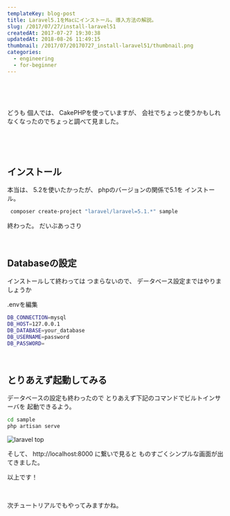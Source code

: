 ```yaml
---
templateKey: blog-post
title: Laravel5.1をMacにインストール。導入方法の解説。
slug: /2017/07/27/install-laravel51
createdAt: 2017-07-27 19:30:38
updatedAt: 2018-08-26 11:49:15
thumbnail: /2017/07/20170727_install-laravel51/thumbnail.png
categories:
  - engineering
  - for-beginner
---
```


&nbsp;

&nbsp;

どうも
個人では、
CakePHPを使っていますが、
会社でちょっと使うかもしれなくなったのでちょっと調べて見ました。

&nbsp;

&nbsp;
<h2 class="chapter">インストール</h2>
本当は、
5.2を使いたかったが、
phpのバージョンの関係で5.1を
インストール。

```bash
 composer create-project "laravel/laravel=5.1.*" sample
```
終わった。
だいぶあっさり

<div class="after-article"></div>

&nbsp;
<h2 class="chapter">Databaseの設定</h2>
インストールして終わっては
つまらないので、
データベース設定まではやりましょうか

.envを編集
```bash
DB_CONNECTION=mysql
DB_HOST=127.0.0.1
DB_DATABASE=your_database
DB_USERNAME=password
DB_PASSWORD=

```
&nbsp;
<h2 class="chapter">とりあえず起動してみる</h2>
データベースの設定も終わったので
とりあえず下記のコマンドでビルトインサーバを
起動できるよう。

```bash
cd sample
php artisan serve

```

<img class="post-image" src="https://statics.ver-1-0.net/uploads/2017/07/20170727_install-laravel51/laravel.png" alt="laravel top"/>

そして、
http://localhost:8000
に繋いで見ると
ものすごくシンプルな画面が出てきました。

以上です！

<div class="after-article"></div>

&nbsp;

次チュートリアルでもやってみますかね。
